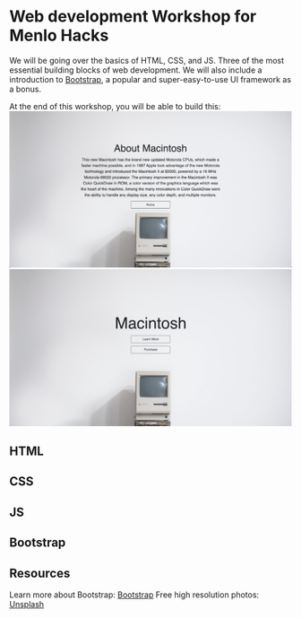 # Web development Workshop for Menlo Hacks

We will be going over the basics of HTML, CSS, and JS. Three of the most essential building blocks of web development. We will also include a introduction to [Bootstrap](https://getbootstrap.com/), a popular and super-easy-to-use UI framework as a bonus. 

At the end of this workshop, you will be able to build this:
![home page](/about-page.png)
![about page](/home-page.png)

## HTML

## CSS

## JS

## Bootstrap

## Resources
Learn more about Bootstrap: [Bootstrap](https://getbootstrap.com/)
Free high resolution photos: [Unsplash](https://unsplash.com/)